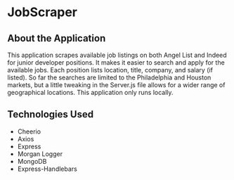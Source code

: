 # JobScraper

## About the Application
This application scrapes available job listings on both Angel List and Indeed for junior developer positions. It makes it easier to search and apply for the available jobs. Each position lists location, title, company, and salary (if listed). So far the searches are limited to the Philadelphia and Houston markets, but a little tweaking in the Server.js file allows for a wider range of geographical locations. This application only runs locally.

## Technologies Used
* Cheerio
* Axios
* Express 
* Morgan Logger
* MongoDB
* Express-Handlebars
